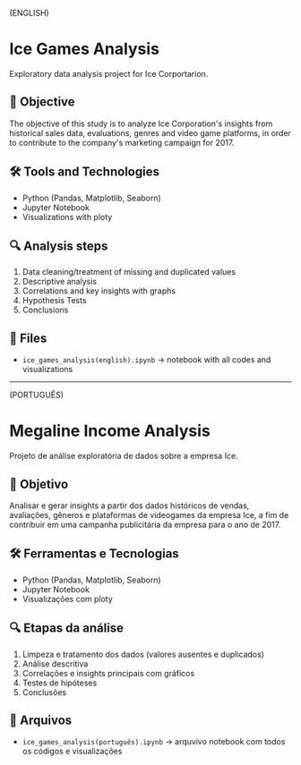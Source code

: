 (ENGLISH)

# Ice Games Analysis 

Exploratory data analysis project for Ice Corportarion.

## 📌 Objective
The objective of this study is to analyze Ice Corporation's insights from historical sales data, evaluations, genres and video game platforms, in order to contribute to the company's marketing campaign for 2017.

## 🛠️ Tools and Technologies
- Python (Pandas, Matplotlib, Seaborn)
- Jupyter Notebook
- Visualizations with ploty

## 🔍 Analysis steps
1. Data cleaning/treatment of missing and duplicated values
2. Descriptive analysis
3. Correlations and key insights with graphs 
4. Hypothesis Tests
5. Conclusions

## 📁 Files
- `ice_games_analysis(english).ipynb` → notebook with all codes and visualizations

__________________________________________________________________________________________________________________________________________________________________________________________________________________
(PORTUGUÊS)

# Megaline Income Analysis 

Projeto de análise exploratória de dados sobre a empresa Ice.

## 📌 Objetivo
Analisar e gerar insights a partir dos dados históricos de vendas, avaliações, gêneros e plataformas de videogames da empresa Ice, a fim de contribuir em uma campanha publicitária da empresa para o ano de 2017.

## 🛠️ Ferramentas e Tecnologias
- Python (Pandas, Matplotlib, Seaborn)
- Jupyter Notebook
- Visualizações com ploty

## 🔍 Etapas da análise
1. Limpeza e tratamento dos dados (valores ausentes e duplicados)
2. Análise descritiva
3. Correlações e insights principais com gráficos
4. Testes de hipóteses
5. Conclusões

## 📁 Arquivos
- `ice_games_analysis(português).ipynb` → arquvivo notebook com todos os códigos e visualizações
